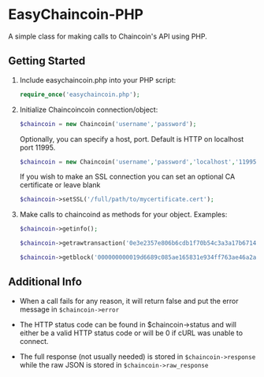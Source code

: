 EasyChaincoin-PHP
===============

A simple class for making calls to Chaincoin's API using PHP.

Getting Started
---------------
1. Include easychaincoin.php into your PHP script:

    ```php
    require_once('easychaincoin.php');
    ```
2. Initialize Chaincoincoin connection/object:

    ```php
    $chaincoin = new Chaincoin('username','password');
    ```

    Optionally, you can specify a host, port. Default is HTTP on localhost port 11995.

    ```php
    $chaincoin = new Chaincoin('username','password','localhost','11995');
    ```

    If you wish to make an SSL connection you can set an optional CA certificate or leave blank
    ```php
    $chaincoin->setSSL('/full/path/to/mycertificate.cert');
    ````

3. Make calls to chaincoind as methods for your object. Examples:

    ```php
    $chaincoin->getinfo();
    
    $chaincoin->getrawtransaction('0e3e2357e806b6cdb1f70b54c3a3a17b6714ee1f0e68bebb44a74b1efd512098',1);
    
    $chaincoin->getblock('000000000019d6689c085ae165831e934ff763ae46a2a6c172b3f1b60a8ce26f');
    ```

Additional Info
---------------
* When a call fails for any reason, it will return false and put the error message in `$chaincoin->error`

* The HTTP status code can be found in $chaincoin->status and will either be a valid HTTP status code or will be 0 if cURL was unable to connect.

* The full response (not usually needed) is stored in `$chaincoin->response` while the raw JSON is stored in `$chaincoin->raw_response`
